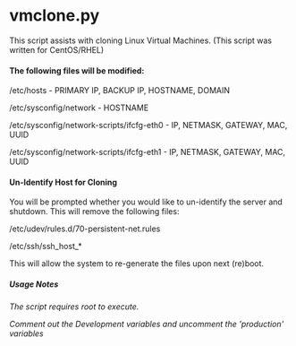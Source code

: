 # vmclone.py
This script assists with cloning Linux Virtual Machines.
(This script was written for CentOS/RHEL)

#### The following files will be modified:

/etc/hosts - PRIMARY IP, BACKUP IP, HOSTNAME, DOMAIN

/etc/sysconfig/network - HOSTNAME

/etc/sysconfig/network-scripts/ifcfg-eth0 - IP, NETMASK, GATEWAY, MAC, UUID

/etc/sysconfig/network-scripts/ifcfg-eth1 - IP, NETMASK, GATEWAY, MAC, UUID


#### Un-Identify Host for Cloning

You will be prompted whether you would like to un-identify the server and
shutdown. This will remove the following files:

/etc/udev/rules.d/70-persistent-net.rules

/etc/ssh/ssh_host_*

This will allow the system to re-generate the files upon next (re)boot.

##### Usage Notes

*The script requires root to execute.*

*Comment out the Development variables and uncomment the 'production' variables*
